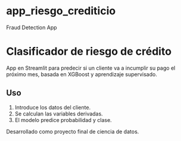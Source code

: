 # app_riesgo_crediticio
Fraud Detection App

# Clasificador de riesgo de crédito

App en Streamlit para predecir si un cliente va a incumplir su pago el próximo mes, basada en XGBoost y aprendizaje supervisado.

## Uso
1. Introduce los datos del cliente.
2. Se calculan las variables derivadas.
3. El modelo predice probabilidad y clase.

Desarrollado como proyecto final de ciencia de datos.
